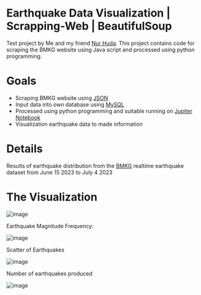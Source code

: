 # Earthquake Data Visualization | Scrapping-Web | BeautifulSoup
Test project by Me and my friend [Nur Huda](https://www.linkedin.com/in/nur-huda-riyantoni/). This project contains code for scraping the BMKG website using Java script and processed using python programming.

# Goals
 - Scraping BMKG website using [JSON](https://en.wikipedia.org/wiki/JSON)
 - Input data into own database using [MySQL](https://www.mysql.com/)
 - Processed using python programming and suitable running on [Jupiter Notebook](https://jupyter.org/)
 - Visualization earthquake data to made information

# Details
Results of earthquake distribution from the [BMKG](https://bmkg-content-inatews.storage.googleapis.com/live30event.xml) realtime earthquake dataset from June 15 2023 to July 4 2023

# The Visualization
![image](https://github.com/Zooeeyy/Scrapping-Web/assets/118145382/fdc7de1a-e547-436f-86ba-42981e9b9dba)
 
Earthquake Magnitude Frequency:

![image](https://github.com/Zooeeyy/Scrapping-Web/assets/118145382/9b1bbe53-cbbc-4dad-849c-800aa98b15a1)

Scatter of Earthquakes

![image](https://github.com/Zooeeyy/Scrapping-Web/assets/118145382/b2e18e2f-eaf5-4d26-b33e-2a5754d3170d)

Number of earthquakes produced

![image](https://github.com/Zooeeyy/Scrapping-Web/assets/118145382/d9baaf4b-8176-403d-b423-279454489310)

